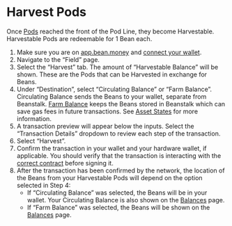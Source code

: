 # Harvest Pods

Once [Pods](../../farm/field.md#pods) reached the front of the Pod Line, they become Harvestable. Harvestable Pods are redeemable for 1 Bean each.

1. Make sure you are on [app.bean.money](https://app.bean.money/) and [connect your wallet](../getting-started/connect-wallet.md).
2. Navigate to the “Field” page.
3. Select the “Harvest” tab. The amount of “Harvestable Balance” will be shown. These are the Pods that can be Harvested in exchange for Beans.
4. Under “Destination”, select “Circulating Balance” or “Farm Balance”. Circulating Balance sends the Beans to your wallet, separate from Beanstalk. [Farm Balance](../../additional-resources/asset-states.md) keeps the Beans stored in Beanstalk which can save gas fees in future transactions. See [Asset States](../../additional-resources/asset-states.md) for more information.
5. A transaction preview will appear below the inputs. Select the “Transaction Details” dropdown to review each step of the transaction.
6. Select “Harvest”.
7. Confirm the transaction in your wallet and your hardware wallet, if applicable. You should verify that the transaction is interacting with the [correct contract](../../additional-resources/contracts.md) before signing it.
8. After the transaction has been confirmed by the network, the location of the Beans from your Harvestable Pods will depend on the option selected in Step 4:
   * If “Circulating Balance” was selected, the Beans will be in your wallet. Your Circulating Balance is also shown on the [Balances](https://app.bean.money/#/balances) page.
   * If “Farm Balance” was selected, the Beans will be shown on the [Balances](https://app.bean.money/#/balances) page.
